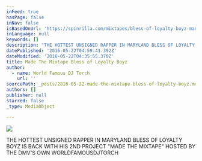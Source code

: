 ```yaml
---
inFeed: true
hasPage: false
inNav: false
isBasedOnUrl: 'https://spinrilla.com/mixtapes/bless-of-loyalty-boyz-made-the-mixtape'
inLanguage: null
keywords: []
description: "THE HOTTEST UNSIGNED RAPPER IN MARYLAND BLESS OF LOYALTY BOYZ IS BACK WITH HIS 2ND PROJECT \"MADE THE MIXTAPE\" HOSTED BY THE DMV'S OWN WORLDFAMOUSDJTORCH"
datePublished: '2016-05-22T04:59:41.392Z'
dateModified: '2016-05-22T04:35:55.370Z'
title: Made The Mixtape Bless of Loyalty Boyz
author:
  - name: World Famous DJ Torch
    url: ''
sourcePath: _posts/2016-05-22-made-the-mixtape-bless-of-loyalty-boyz.md
authors: []
publisher: null
starred: false
_type: MediaObject

---
```

![](https://the-grid-user-content.s3-us-west-2.amazonaws.com/79826838-722c-48a1-9dc5-301e900bed4d.jpg)

THE HOTTEST UNSIGNED RAPPER IN MARYLAND BLESS OF LOYALTY BOYZ IS BACK WITH HIS 2ND PROJECT "MADE THE MIXTAPE" HOSTED BY THE DMV'S OWN WORLDFAMOUSDJTORCH